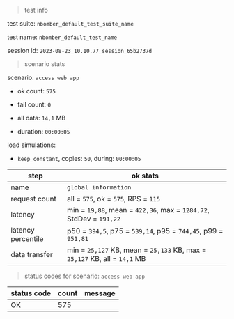 > test info

test suite: `nbomber_default_test_suite_name`

test name: `nbomber_default_test_name`

session id: `2023-08-23_10.10.77_session_65b2737d`

> scenario stats

scenario: `access web app`

  - ok count: `575`

  - fail count: `0`

  - all data: `14,1` MB

  - duration: `00:00:05`

load simulations:

  - `keep_constant`, copies: `50`, during: `00:00:05`

|step|ok stats|
|---|---|
|name|`global information`|
|request count|all = `575`, ok = `575`, RPS = `115`|
|latency|min = `19,88`, mean = `422,36`, max = `1284,72`, StdDev = `191,22`|
|latency percentile|p50 = `394,5`, p75 = `539,14`, p95 = `744,45`, p99 = `951,81`|
|data transfer|min = `25,127` KB, mean = `25,133` KB, max = `25,127` KB, all = `14,1` MB|


> status codes for scenario: `access web app`

|status code|count|message|
|---|---|---|
|OK|575||


